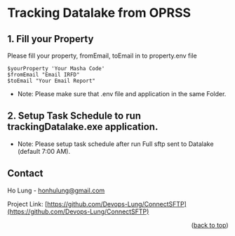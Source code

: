 # Tracking Datalake from OPRSS
## 1. Fill your Property
Please fill your property, fromEmail, toEmail in to property.env file
```
$yourProperty 'Your Masha Code'
$fromEmail "Email IRFD" 
$toEmail "Your Email Report"
```
* Note: Please make sure that .env file and application in the same Folder.
## 2. Setup Task Schedule to run trackingDatalake.exe application.
* Note: Please setup task schedule after run Full sftp sent to Datalake (default 7:00 AM).

  
<!-- CONTACT -->
## Contact

Ho Lung - honhulung@gmail.com

Project Link: [https://github.com/Devops-Lung/ConnectSFTP](https://github.com/Devops-Lung/ConnectSFTP)

<p align="right">(<a href="#readme-top">back to top</a>)</p>
